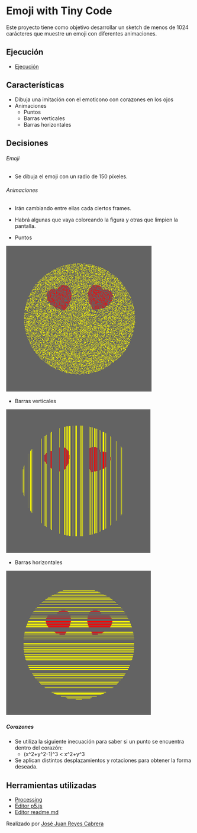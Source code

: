 # Emoji with Tiny Code

Este proyecto tiene como objetivo desarrollar un sketch de menos de 1024 carácteres que muestre un emoji con diferentes animaciones.

## Ejecución
- [Ejecución](https://editor.p5js.org/josejuan.jjrc7/present/skSjSYsoI)

## Características

- Dibuja una imitación con el emoticono con corazones en los ojos
- Animaciones
    - Puntos
    - Barras verticales
    - Barras horizontales

## Decisiones

###### Emoji
- Se dibuja el emoji con un radio de 150 píxeles.

###### Animaciones
- Irán cambiando entre ellas cada ciertos frames.
- Habrá algunas que vaya coloreando la figura y otras que limpien la pantalla.

- Puntos

![](puntos.png)
- Barras verticales

![](verticales.png)
- Barras horizontales

![](horizontales.png)

##### Corazones
- Se utiliza la siguiente inecuación para saber si un punto se encuentra dentro del corazón:
    -  (x^2+y^2-1)^3 < x^2+y^3
- Se aplican distintos desplazamientos y rotaciones para obtener la forma deseada.

## Herramientas utilizadas
- [Processing](https://processing.org/)
- [Editor p5.js](https://editor.p5js.org/)
- [Editor readme.md](https://dillinger.io/)

Realizado por [José Juan Reyes Cabrera](https://github.com/JoseJuanRC)
